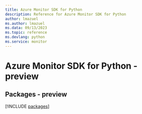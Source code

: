 ```yaml
---
title: Azure Monitor SDK for Python
description: Reference for Azure Monitor SDK for Python
author: lmazuel
ms.author: lmazuel
ms.data: 09/13/2023
ms.topic: reference
ms.devlang: python
ms.service: monitor
---
```

# Azure Monitor SDK for Python - preview
## Packages - preview
[!INCLUDE [packages](monitor-index.md)]